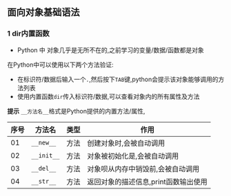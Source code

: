 ## 面向对象基础语法

### 1 dir内置函数

- Python 中 对象几乎是无所不在的,之前学习的变量/数据/函数都是对象

在Python中可以使用以下两个方法验证:

- 在标识符/数据后输入一个`.`,然后按下`TAB`键,python会提示该对象能够调用的方法列表
- 使用内置函数`dir`传入标识符/数据,可以查看对象内的所有属性及方法

**提示** `__方法名__`格式是Python提供的内置方法/属性,

|序号|方法名|类型|作用|
|---|---|---|---|
|01|`__new__`|方法|创建对象时,会被自动调用|
|02|`__init__`|方法|对象被初始化是,会被自动调用|
|03|`__del__`|方法|对象呗从内存中销毁前,会被自动调用|
|04|`__str__`|方法|返回对象的描述信息,print函数输出使用|